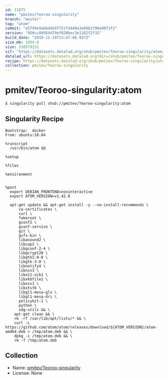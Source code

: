 ```yaml
---
id: 11875
name: "pmitev/Teoroo-singularity"
branch: "master"
tag: "atom"
commit: "e5749e9abbd4b97751fd449a3e09b1f90a9071f2"
version: "950cc88954d79ef020bec3e1182f2f32"
build_date: "2019-12-19T13:47:06.927Z"
size_mb: 1034.0
size: 310579231
sif: "https://datasets.datalad.org/shub/pmitev/Teoroo-singularity/atom/2019-12-19-e5749e9a-950cc889/950cc88954d79ef020bec3e1182f2f32.sif"
datalad_url: https://datasets.datalad.org?dir=/shub/pmitev/Teoroo-singularity/atom/2019-12-19-e5749e9a-950cc889/
recipe: https://datasets.datalad.org/shub/pmitev/Teoroo-singularity/atom/2019-12-19-e5749e9a-950cc889/Singularity
collection: pmitev/Teoroo-singularity
---
```


# pmitev/Teoroo-singularity:atom

```bash
$ singularity pull shub://pmitev/Teoroo-singularity:atom
```

## Singularity Recipe

```singularity
Bootstrap:  docker
From: ubuntu:18.04

%runscript
  /usr/bin/atom $@ 

%setup

%files

%environment


%post
  export DEBIAN_FRONTEND=noninteractive
  export ATOM_VERSION=v1.42.0

  apt-get update && apt-get install -y --no-install-recommends \
      ca-certificates \
      curl \
      fakeroot \
      gconf2 \
      gconf-service \
      git \
      gvfs-bin \
      libasound2 \
      libcap2 \
      libgconf-2-4 \
      libgcrypt20 \
      libgtk2.0-0 \
      libgtk-3-0 \
      libnotify4 \
      libnss3 \
      libx11-xcb1 \
      libxkbfile1 \
      libxss1 \
      libxtst6 \
      libgl1-mesa-glx \
      libgl1-mesa-dri \
      policykit-1 \
      python \
      xdg-utils && \
    apt-get clean && \
    rm -rf /var/lib/apt/lists/* && \
    curl -L https://github.com/atom/atom/releases/download/${ATOM_VERSION}/atom-amd64.deb > /tmp/atom.deb && \
    dpkg -i /tmp/atom.deb && \
    rm -f /tmp/atom.deb
```

## Collection

 - Name: [pmitev/Teoroo-singularity](https://github.com/pmitev/Teoroo-singularity)
 - License: None

